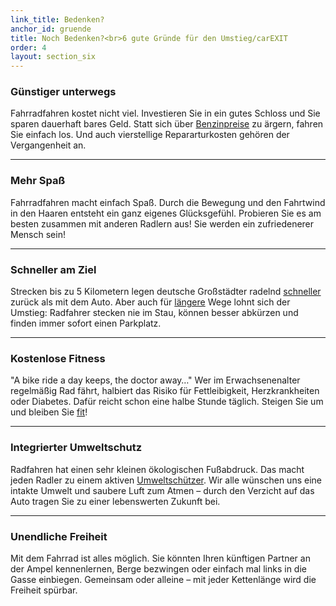 ```yaml
---
link_title: Bedenken?
anchor_id: gruende
title: Noch Bedenken?<br>6 gute Gründe für den Umstieg/carEXIT
order: 4
layout: section_six
---
```


### Günstiger unterwegs
Fahrradfahren kostet nicht viel. Investieren Sie in ein gutes Schloss und Sie sparen dauerhaft bares Geld. Statt sich über [Benzinpreise](http://www.zukunft-mobilitaet.net/2487/strassenverkehr/die-wahren-kosten-eines-kilometers-autofahrt/) zu ärgern, fahren Sie einfach los. Und auch vierstellige Repararturkosten gehören der Vergangenheit an.

***

### Mehr Spaß
Fahrradfahren macht einfach Spaß. Durch die Bewegung und den Fahrtwind in den Haaren entsteht ein ganz eigenes Glücksgefühl. Probieren Sie es am besten zusammen mit anderen Radlern aus! Sie werden ein zufriedenerer Mensch sein!

***

### Schneller am Ziel
Strecken bis zu 5 Kilometern legen deutsche Großstädter radelnd [schneller](http://www.umweltbundesamt.de/themen/verkehr-laerm/nachhaltige-mobilitaet/radverkehr#textpart-2) zurück als mit dem Auto. Aber auch für [längere](http://www.urbanist-magazin.de/2015/06/das-konzept-der-effektiven-geschwindigkeit/) Wege lohnt sich der Umstieg: Radfahrer stecken nie im Stau, können besser abkürzen und finden immer sofort einen Parkplatz.

***

### Kostenlose Fitness
"A bike ride a day keeps, the doctor away…"
Wer im Erwachsenenalter regelmäßig Rad fährt, halbiert das Risiko für Fettleibigkeit, Herzkrankheiten oder Diabetes. Dafür reicht schon eine halbe Stunde täglich. Steigen Sie um und bleiben Sie [fit](http://www.adfc.de/gesundheit/gesund-bleiben/die-effekte-regelmaessigen-radfahrens/seite-1-die-effekte-regelmaessigen-radfahrens-8211-uebersicht)!

***

### Integrierter Umweltschutz
Radfahren hat einen sehr kleinen ökologischen Fußabdruck. Das macht jeden Radler zu einem aktiven [Umweltschützer](http://www.umweltbundesamt.de/themen/verkehr-laerm/nachhaltige-mobilitaet/radverkehr#textpart-4). Wir alle wünschen uns eine intakte Umwelt und saubere Luft zum Atmen – durch den Verzicht auf das Auto tragen Sie zu einer lebenswerten Zukunft bei.

***

### Unendliche Freiheit
Mit dem Fahrrad ist alles möglich. Sie könnten Ihren künftigen Partner an der Ampel kennenlernen, Berge bezwingen oder einfach mal links in die Gasse einbiegen. Gemeinsam oder alleine – mit jeder Kettenlänge wird die Freiheit spürbar.
